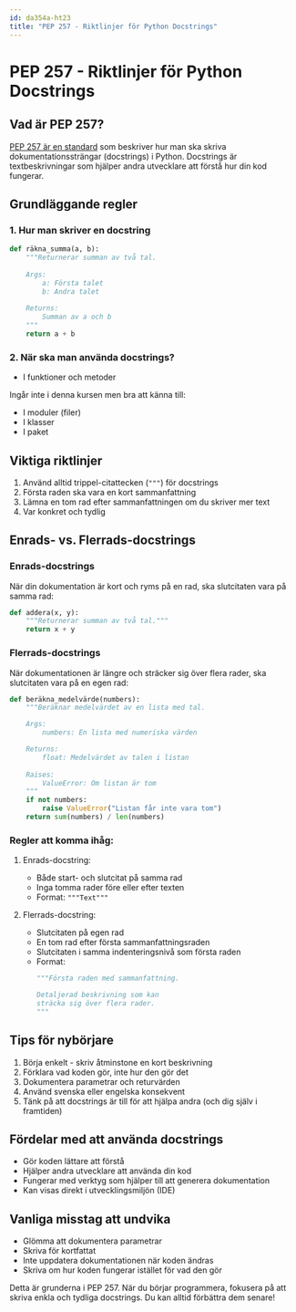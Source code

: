 ```yaml
---
id: da354a-ht23
title: "PEP 257 - Riktlinjer för Python Docstrings"
---
```


# PEP 257 - Riktlinjer för Python Docstrings

## Vad är PEP 257?
[PEP 257 är en standard](https://peps.python.org/pep-0257/) som beskriver hur man ska skriva dokumentationssträngar (docstrings) i Python. Docstrings är textbeskrivningar som hjälper andra utvecklare att förstå hur din kod fungerar.

## Grundläggande regler

### 1. Hur man skriver en docstring
````python
def räkna_summa(a, b):
    """Returnerar summan av två tal.
    
    Args:
        a: Första talet
        b: Andra talet
        
    Returns:
        Summan av a och b
    """
    return a + b
````

### 2. När ska man använda docstrings?
- I funktioner och metoder

Ingår inte i denna kursen men bra att känna till:
- I moduler (filer)
- I klasser
- I paket

## Viktiga riktlinjer
1. Använd alltid trippel-citattecken (`"""`) för docstrings
2. Första raden ska vara en kort sammanfattning
3. Lämna en tom rad efter sammanfattningen om du skriver mer text
4. Var konkret och tydlig

## Enrads- vs. Flerrads-docstrings

### Enrads-docstrings
När din dokumentation är kort och ryms på en rad, ska slutcitaten vara på samma rad:

````python
def addera(x, y):
    """Returnerar summan av två tal."""
    return x + y
````

### Flerrads-docstrings
När dokumentationen är längre och sträcker sig över flera rader, ska slutcitaten vara på en egen rad:

````python
def beräkna_medelvärde(numbers):
    """Beräknar medelvärdet av en lista med tal.

    Args:
        numbers: En lista med numeriska värden

    Returns:
        float: Medelvärdet av talen i listan
        
    Raises:
        ValueError: Om listan är tom
    """
    if not numbers:
        raise ValueError("Listan får inte vara tom")
    return sum(numbers) / len(numbers)
````

### Regler att komma ihåg:
1. Enrads-docstring:
   - Både start- och slutcitat på samma rad
   - Inga tomma rader före eller efter texten
   - Format: `"""Text"""`

2. Flerrads-docstring:
   - Slutcitaten på egen rad
   - En tom rad efter första sammanfattningsraden
   - Slutcitaten i samma indenteringsnivå som första raden
   - Format:
     ```python
     """Första raden med sammanfattning.

     Detaljerad beskrivning som kan
     sträcka sig över flera rader.
     """
     ```

## Tips för nybörjare
1. Börja enkelt - skriv åtminstone en kort beskrivning
2. Förklara vad koden gör, inte hur den gör det
3. Dokumentera parametrar och returvärden
4. Använd svenska eller engelska konsekvent
5. Tänk på att docstrings är till för att hjälpa andra (och dig själv i framtiden)

## Fördelar med att använda docstrings
- Gör koden lättare att förstå
- Hjälper andra utvecklare att använda din kod
- Fungerar med verktyg som hjälper till att generera dokumentation
- Kan visas direkt i utvecklingsmiljön (IDE)

## Vanliga misstag att undvika
- Glömma att dokumentera parametrar
- Skriva för kortfattat
- Inte uppdatera dokumentationen när koden ändras
- Skriva om hur koden fungerar istället för vad den gör

Detta är grunderna i PEP 257. När du börjar programmera, fokusera på att skriva enkla och tydliga docstrings. Du kan alltid förbättra dem senare!